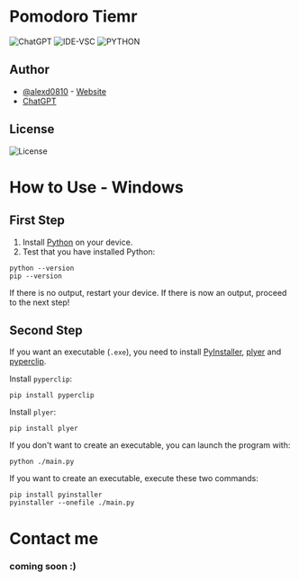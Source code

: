 # Pomodoro Tiemr

![ChatGPT](https://img.shields.io/badge/Help_from-ChatGPT-white)
![IDE-VSC](https://img.shields.io/badge/IDE-VISUAL_STUDIO_CODE-blue)
![PYTHON](https://img.shields.io/badge/LANGUAGE-PYTHON-blue)

## Author

- [@alexd0810](https://www.github.com/alexd0810) - [Website](https://alexd0810.github.io/)
- [ChatGPT](https://chat.openai.com/)

## License

![License](https://img.shields.io/badge/LICENSE-MIT-green)

# How to Use - Windows

## First Step

1. Install [Python](https://www.python.org/) on your device.
2. Test that you have installed Python:
```
python --version
pip --version
```


If there is no output, restart your device. If there is now an output, proceed to the next step!

## Second Step

If you want an executable (`.exe`), you need to install [PyInstaller](https://pyinstaller.org/), [plyer](https://github.com/kivy/plyer) and [pyperclip](https://pypi.org/project/pyperclip/).

Install `pyperclip`:
```
pip install pyperclip
```

Install `plyer`:
```
pip install plyer
```

If you don't want to create an executable, you can launch the program with:
```
python ./main.py
```

If you want to create an executable, execute these two commands:
```
pip install pyinstaller
pyinstaller --onefile ./main.py
```

# Contact me

### coming soon :)
